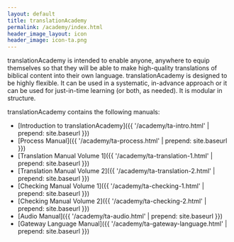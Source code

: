 ```yaml
---
layout: default
title: translationAcademy
permalink: /academy/index.html
header_image_layout: icon
header_image: icon-ta.png
---
```


translationAcademy is intended to enable anyone, anywhere to equip themselves so that they will be able to make high-quality translations of biblical content into their own language. translationAcademy is designed to be highly flexible. It can be used in a systematic, in-advance approach or it can be used for just-in-time learning (or both, as needed). It is modular in structure. 

translationAcademy contains the following manuals:

  * [Introduction to translationAcademy]({{ '/academy/ta-intro.html' | prepend: site.baseurl }})
  * [Process Manual]({{ '/academy/ta-process.html' | prepend: site.baseurl }})
  * [Translation Manual Volume 1]({{ '/academy/ta-translation-1.html' | prepend: site.baseurl }})
  * [Translation Manual Volume 2]({{ '/academy/ta-translation-2.html' | prepend: site.baseurl }})
  * [Checking Manual Volume 1]({{ '/academy/ta-checking-1.html' | prepend: site.baseurl }})
  * [Checking Manual Volume 2]({{ '/academy/ta-checking-2.html' | prepend: site.baseurl }})
  * [Audio Manual]({{ '/academy/ta-audio.html' | prepend: site.baseurl }})
  * [Gateway Language Manual]({{ '/academy/ta-gateway-language.html' | prepend: site.baseurl }})

